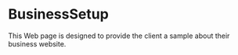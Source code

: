 # BusinessSetup
This Web page is designed to provide the client a sample about their business website.
